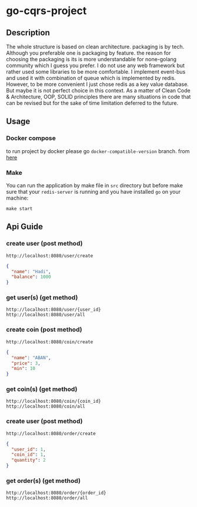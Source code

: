 # go-cqrs-project

## Description

The whole structure is based on clean architecture. packaging is by tech. Although you preferable one is packaging by
feature.
the reason for choosing the packaging is its is more understandable for none-golang community which I guess you prefer.
I do not use any web framework but rather used some libraries to be more comfortable. I implement event-bus and used it
with
combination of queue which is implemented by redis. However, to be more convenient I just chose redis as a key value
database.
But maybe it is not perfect choice in this context. As a matter of Clean Code & Architecture, OOP, SOLID principles
there are many situations in code that can be revised but for the sake of time limitation deferred to the future.


## Usage
### Docker compose
to run project by docker please go `docker-compatible-version` branch. from [here](https://github.com/mjedari/go-cqrs-template/tree/docker-compatible-version)

### Make
You can run the application by make file in `src` directory but before make sure that your `redis-server` is running
and you have installed `go` on your machine:
```
make start
```

## Api Guide

### create user (post method)

```
http://localhost:8080/user/create
```

```json
{
  "name": "Hadi",
  "balance": 1000
}
```

### get user(s) (get method)

```
http://localhost:8080/user/{user_id}
http://localhost:8080/user/all
```

### create coin (post method)

```
http://localhost:8080/coin/create
```

```json
{
  "name": "ABAN",
  "price": 3,
  "min": 10
}
```

### get coin(s) (get method)

```
http://localhost:8080/coin/{coin_id}
http://localhost:8080/coin/all
```

### create user (post method)

```
http://localhost:8080/order/create
```

```json
{
  "user_id": 1,
  "coin_id": 1,
  "quantity": 2
}
```

### get order(s) (get method)

```
http://localhost:8080/order/{order_id}
http://localhost:8080/order/all
```


